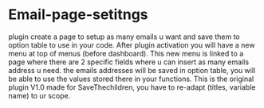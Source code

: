 # Email-page-setitngs
plugin create a page to setup as many emails u want and save them to option table to use in your code.
After plugin activation you will have a new menu at top of menus (before dashboard).
This new menu is linked to a page where there are 2 specific fields where u can insert as many emails address u need.
the emails addresses will be saved in option table, you will be able to use the values stored there in your functions.
This is the original plugin V1.0 made for SaveThechildren, you have to re-adapt (titles, variable name) to ur scope.
